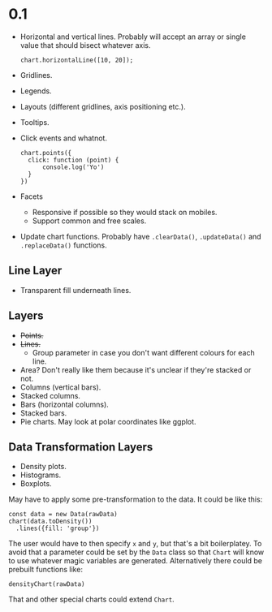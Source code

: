 # 0.1

* Horizontal and vertical lines. Probably will accept an array or single value that should bisect whatever axis.
  
  `chart.horizontalLine([10, 20]);`    
    
* Gridlines.
* Legends.
* Layouts (different gridlines, axis positioning etc.).
* Tooltips.
* Click events and whatnot.

  ```
  chart.points({
    click: function (point) {
        console.log('Yo')
    }
  })
  ```
  
* Facets
  * Responsive if possible so they would stack on mobiles. 
  * Support common and free scales. 

* Update chart functions. Probably have `.clearData()`, `.updateData()` and `.replaceData()` functions.

## Line Layer

* Transparent fill underneath lines.

## Layers

* ~~Points.~~
* ~~Lines.~~
  * Group parameter in case you don't want different colours for each line.
* Area? Don't really like them because it's unclear if they're stacked or not.
* Columns (vertical bars).
* Stacked columns.
* Bars (horizontal columns).
* Stacked bars.
* Pie charts. May look at polar coordinates like ggplot.

## Data Transformation Layers
* Density plots.
* Histograms.
* Boxplots.

May have to apply some pre-transformation to the data. It could be like this:

```
const data = new Data(rawData)
chart(data.toDensity())
  .lines({fill: 'group'})
```

The user would have to then specify `x` and `y`, but that's a bit boilerplatey. To avoid that a parameter could be set 
by the `Data` class so that `Chart` will know to use whatever magic variables are generated. Alternatively there could be 
prebuilt functions like:

```
densityChart(rawData)
```

That and other special charts could extend `Chart`.
